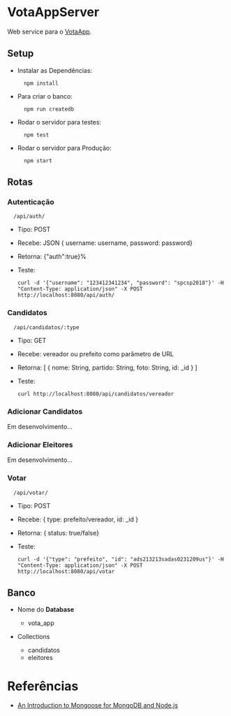 # VotaAppServer

Web service para o [VotaApp](https://github.com/thecobra159/VotaAPP/tree/develop).

## Setup

* Instalar as Dependências:
  ```
    npm install
  ```

* Para criar o banco:
  ```
    npm run createdb
  ```

* Rodar o servidor para testes:
  ```
    npm test
  ```

* Rodar o servidor para Produção:
  ```
    npm start
  ```

## Rotas

### Autenticação
```
  /api/auth/
```
  * Tipo: POST
  * Recebe: JSON { username: username, password: password}
  * Retorna: {"auth":true}%

* Teste: 

      curl -d '{"username": "123412341234", "password": "spcsp2018"}' -H "Content-Type: application/json" -X POST http://localhost:8080/api/auth/

### Candidatos
```
  /api/candidatos/:type
```
  * Tipo: GET
  * Recebe: vereador ou prefeito como parâmetro de URL
  * Retorna: [ { nome: String, partido: String, foto: String, id: _id } ]

* Teste: 
        
      curl http://localhost:8080/api/candidatos/vereador

### Adicionar Candidatos

Em desenvolvimento...

### Adicionar Eleitores

Em desenvolvimento...

### Votar

```
  /api/votar/
```
  * Tipo: POST
  * Recebe: { type: prefeito/vereador, id: _id }
  * Retorna: { status: true/false}

* Teste: 
        
      curl -d '{"type": "prefeito", "id": "ads213213sadas0231209us"}' -H "Content-Type: application/json" -X POST http://localhost:8080/api/votar

## Banco

* Nome do **Database** 
  * vota_app

* Collections
  * candidatos
  * eleitores

# Referências

* [An Introduction to Mongoose for MongoDB and Node.js](https://code.tutsplus.com/articles/an-introduction-to-mongoose-for-mongodb-and-nodejs--cms-29527)